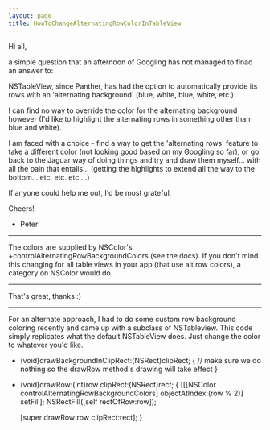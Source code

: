 ```yaml
---
layout: page
title: HowToChangeAlternatingRowColorInTableView
---
```




Hi all,

a simple question that an afternoon of Googling has not managed to finad an answer to:

NSTableView, since Panther, has had the option to automatically provide its rows with an 'alternating background' (blue, white, blue, white, etc.).

I can find no way to override the color for the alternating background however (I'd like to highlight the alternating rows in something other than blue and white). 

I am faced with a choice - find a way to get the 'alternating rows' feature to take a different color (not looking good based on my Googling so far), or go back to the Jaguar way of doing things and try and draw them myself... with all the pain that entails... (getting the highlights to extend all the way to the bottom... etc. etc. etc....)

If anyone could help me out, I'd be most grateful,

Cheers!

- Peter

----

The colors are supplied by NSColor's +controlAlternatingRowBackgroundColors (see the docs). If you don't mind this changing for all table views in your app (that use alt row colors), a category on NSColor would do.

----

That's great, thanks :)

----

For an alternate approach, I had to do some custom row background coloring recently and came up with a subclass of NSTableview.  This code simply replicates what the default NSTableView does.  Just change the color to whatever you'd like.

    

- (void)drawBackgroundInClipRect:(NSRect)clipRect;
{
	// make sure we do nothing so the drawRow method's drawing will take effect
}

- (void)drawRow:(int)row clipRect:(NSRect)rect;
{
	[[[NSColor controlAlternatingRowBackgroundColors] objectAtIndex:(row % 2)] setFill];
	NSRectFill([self rectOfRow:row]);
	
	[super drawRow:row clipRect:rect];
}


